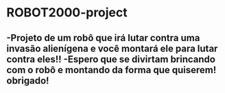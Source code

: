 # ROBOT2000-project
-Projeto de um robô que irá lutar contra uma invasão alienígena e você montará ele para lutar contra eles!!
-Espero  que se divirtam brincando com o robô e montando da forma que quiserem!
obrigado!
-


